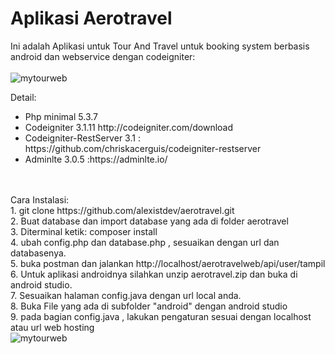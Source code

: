 <h1>Aplikasi Aerotravel</h1>
Ini adalah Aplikasi untuk Tour And Travel untuk booking system berbasis android dan webservice dengan codeigniter:</br><br>
<img src="https://i.postimg.cc/fbV0cCNK/Post-Plus1620304292006.jpg" alt="mytourweb" />

Detail:<br>
<ul>
	<li>Php minimal 5.3.7</li>
	<li>Codeigniter 3.1.11 http://codeigniter.com/download</li>
	<li>Codeigniter-RestServer 3.1 : https://github.com/chriskacerguis/codeigniter-restserver</li>
	<li>Adminlte 3.0.5 :https://adminlte.io/</li>	
</ul>
</br></br>
Cara Instalasi:</br>
1. git clone https://github.com/alexistdev/aerotravel.git</br>
2. Buat database dan import database yang ada di folder aerotravel</br>
3. Diterminal ketik: composer install</br>
4. ubah config.php dan database.php , sesuaikan dengan url dan databasenya.</br>
5. buka postman dan jalankan http://localhost/aerotravelweb/api/user/tampil</br>
6. Untuk aplikasi androidnya silahkan unzip aerotravel.zip dan buka di android studio.</br>
7. Sesuaikan halaman config.java dengan url local anda.</br>
8. Buka File yang ada di subfolder "android" dengan android studio<br>
9. pada bagian config.java , lakukan pengaturan sesuai dengan localhost atau url web hosting <br>

<img src="https://i.postimg.cc/vZBZ548H/postman.png" alt="mytourweb" />
